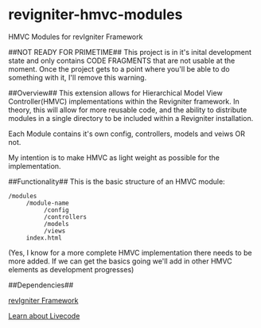 # revigniter-hmvc-modules
HMVC Modules for revIgniter Framework

##NOT READY FOR PRIMETIME##
This project is in it's inital development state and only contains CODE FRAGMENTS that are not usable at the moment. Once the project gets to a point where you'll be able to do something with it, I'll remove this warning.

##Overview##
This extension allows for Hierarchical Model View Controller(HMVC) implementations within the Revigniter framework. In theory, this will allow for more reusable code, and the ability to distribute modules in a single directory to be included within a Revigniter installation.

Each Module contains it's own config, controllers, models and veiws OR not.

My intention is to make HMVC as light weight as possible for the implementation.

##Functionality##
This is the basic structure of an HMVC module:

```
/modules
     /module-name
          /config
          /controllers
          /models
          /views
     index.html
```

(Yes, I know for a more complete HMVC implementation there needs to be more added. If we can get the basics going we'll add in other HMVC elements as development progresses)

##Dependencies##

[revIgniter Framework](http://revigniter.com)

[Learn about Livecode](https://livecode.com/products/livecode-platform/livecode-for-developers/)
